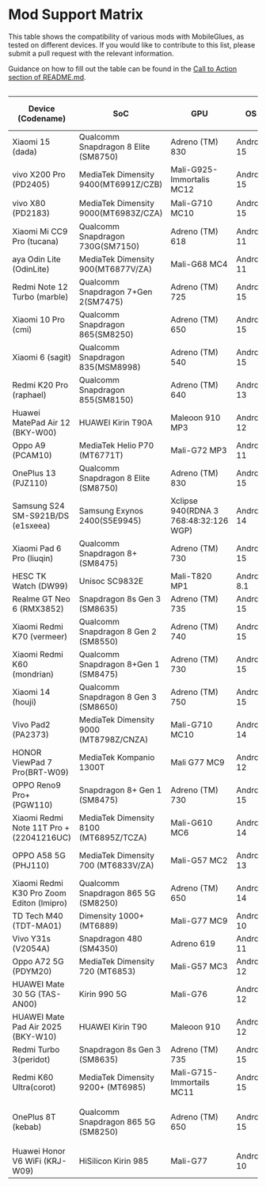 <!-- markdownlint-disable MD033 -->

# Mod Support Matrix

This table shows the compatibility of various mods with MobileGlues, as tested on different devices. If you would like to contribute to this list, please submit a pull request with the relevant information.

Guidance on how to fill out the table can be found in the [Call to Action section of README.md](https://github.com/Swung0x48/MobileGlues-release/blob/main/README.md#call-to-action).

<div style="overflow-x: auto;">

| **Device (Codename)**                     | **SoC**                                | **GPU**                               | **OS**      | **Additional Drivers/Plugins in use**         | **MobileGlues** | **Minecraft**   | **ModLoader**                 | **Sodium**                         | **Iris**                        | **Indium** | **Distant Horizon**   | **Xaero's Minimap** | **Xaero's World Map** | **Physics Mod Pro**               | **Create**                      | **TaCZ**          | **Entity Texture Features** | **Modern UI**   | **Continuity** | **Jade**       | **Inventory HUD+** | **Just Enough Items**         | **Report**                                     |
| ----------------------------------------- | -------------------------------------- | ------------------------------------- | ----------- | --------------------------------------------- | --------------- | --------------- | ----------------------------- | ---------------------------------- | ------------------------------- | ---------- | --------------------- | ------------------- | --------------------- | --------- | ------------------------------- | ----------------- | --------------------------- | --------------- | -------------- | -------------- | ------------------ | ----------------------------- | ---------------------------------------------- |
| Xiaomi 15 (dada)                          | Qualcomm Snapdragon 8 Elite (SM8750)   | Adreno (TM) 830                       | Android 15  | N/A                                           | 1.1.0.1         | 1.20.1          | Fabric 0.16.10                | ✅(0.5.11)                         | ✅(1.7.2)                       | ✅(1.0.34) | ✅(2.2.1-a)           | ✅(25.0.0)          | ✅(1.39.2)            | ?                  | ✅(fabric-0.5.1-j)              | ✅(1.0.2)         | ?                           | ✅(3.11.1.6)    | ?              | ?              | ?                  | ?                             | [dada.md](./DeviceReports/dada.md)             |
| vivo X200 Pro (PD2405)                    | MediaTek Dimensity 9400(MT6991Z/CZB)   | Mali-G925-Immortalis MC12             | Android 15  | ANGLE                                         | 1.1.0.1         | 1.20.1          | Fabric 0.16.10                | ✅(0.5.11)                         | ✅(1.7.5)                       | ✅(1.0.36) | ?                     | ✅(25.0.0)          | ✅(1.39.4)            | ?                  | ✅(fabric-0.5.1-j)<sup>\*</sup> | ✅(1.0.2)         | ?                           | ?               | ?              | ?              | ?                  | ?                             | [PD2405.md](./DeviceReports/PD2405.md)         |
| vivo X80 (PD2183)                         | MediaTek Dimensity 9000(MT6983Z/CZA)   | Mali-G710 MC10                        | Android 15  | ANGLE                                         | 1.1.0.1         | 1.20.1          | Fabric 0.16.10                | ✅(0.6.9)                          | ✅(1.8.8)                       | ✅(1.0.36) | ?                     | ✅(25.0.0)          | ✅(1.39.4)            | ?                  | ✅(fabric-0.5.1-j)<sup>\*</sup> | ✅(1.0.2)         | ?                           | ?               | ?              | ?              | ?                  | ?                             | [PD2183.md](./DeviceReports/PD2183.md)         |
| Xiaomi Mi CC9 Pro (tucana)                | Qualcomm Snapdragon 730G(SM7150)       | Adreno (TM) 618                       | Android 11  | N/A                                           | 1.1.0.1         | 1.21.4          | Fabric 0.16.10                | ✅(0.6.6)                          | ✅(1.8.5)                       | ?          | ?                     | ✅(25.0.0)          | ✅(1.39.2)            | ?                  | ?                               | ?                 | ✅(6.2.10)                  | ?               | ?              | ?              | ?                  | ?                             | [tucana.md](./DeviceReports/tucana.md)         |
| aya Odin Lite (OdinLite)                  | MediaTek Dimensity 900(MT6877V/ZA)     | Mali-G68 MC4                          | Android 11  | N/A                                           | 1.1.0.1         | 1.21.1          | Fabric 0.16.10                | ✅(0.6.9)                          | ✅(1.8.8)                       | ?          | ?                     | ✅(25.1.0)          | ✅(1.39.4)            | ?                                | ?                               | ?                 | ?                           | ?               | ?              | ?              | ?                  | ?                             | [OdinLite.md](./DeviceReports/OdinLite.md)     |
| Redmi Note 12 Turbo (marble)              | Qualcomm Snapdragon 7+Gen 2(SM7475)    | Adreno (TM) 725                       | Android 15  | N/A                                           | 1.1.1           | 1.21.1          | Fabric 0.16.10                | ✅(0.6.9)                          | ✅(1.8.8)                       | ✅(1.0.35) | ✅(2.3.0-b)           | ✅(25.1.0)          | ✅(1.39.4)            | ✅(v172b)                  | ✅(6.0.2, NeoForge)             | ?                 | ?                           | ✅(3.11.1.9)    | ✅(3.0.0)      | ✅(15.9.3)     | ✅(3.4.26)         | ✅(19.21.0.247)               | [marble.md](./DeviceReports/marble.md)         |
| Xiaomi 10 Pro (cmi)                       | Qualcomm Snapdragon 865(SM8250)        | Adreno (TM) 650                       | Android 15  | N/A                                           | 1.1.0.1         | 1.20.1          | Fabric 0.16.10                | ✅(0.5.13)                         | ✅(1.7.6)                       | ✅(1.0.36) | ✅(2.2.1-a)           | ✅(25.1.0)          | ✅(1.39.4)            | ?                  | ✅(fabric-0.5.1-j)              | ✅(1.0.2-hotfix3) | ✅(6.2.9)                   | ✅(3.11.1.6)    | ?              | ?              | ?                  | ?                             | [cmi.md](./DeviceReports/cmi.md)               |
| Xiaomi 6 (sagit)                          | Qualcomm Snapdragon 835(MSM8998)       | Adreno (TM) 540                       | Android 15  | N/A                                           | 1.1.1           | 1.21.1          | Fabric 0.16.10                | ✅(0.6.9)                          | ✅(1.8.8)                       | ✅(1.0.35) | ❌(2.3.0-b)           | ✅(25.1.0)          | ✅(1.39.4)            | ✅(v172b)                  | ✅(6.0.2, NeoForge)             | ?                 | ?                           | ✅(3.11.1.9)    | ✅(3.0.0)      | ✅(15.9.3)     | ✅(3.4.26)         | ✅(19.21.0.247)               | [sagit.md](./DeviceReports/sagit.md)           |
| Redmi K20 Pro (raphael)                   | Qualcomm Snapdragon 855(SM8150)        | Adreno (TM) 640                       | Android 13  | N/A                                           | 1.1.0.1         | 1.20.1          | Fabric 0.16.10                | ✅(0.5.13)                         | ✅(1.7.6)                       | ✅(1.0.36) | ✅(2.2.1-a)           | ✅(25.1.0)          | ✅(1.39.4)            | ?                  | ✅(fabric-0.5.1-j)              | ✅(1.0.2-hotfix3) | ✅(6.2.9)                   | ✅(3.11.1.6)    | ?              | ?              | ?                  | ?                             | [raphael.md](./DeviceReports/raphael.md)       |
| Huawei MatePad Air 12 (BKY-W00)           | HUAWEI Kirin T90A                      | Maleoon 910 MP3                       | Android 12  | N/A                                           | 1.1.0.1         | 1.21.1          | Fabric 0.16.10                | ✅(0.6.5)                          | \*️⃣(1.8.1)                      | ?          | ✅(2.2.1-a)           | ✅(25.1.0)          | ✅(1.39.4)            | ?                  | ?                               | ?                 | ?                           | ✅(3.11.1.9)    | ?              | ?              | ?                  | ?                             | [BKY-W00.md](./DeviceReports/BKY-W00.md)       |
| Oppo A9 (PCAM10)                          | MediaTek Helio P70 (MT6771T)           | Mali-G72 MP3                          | Android 11  | ANGLE                                         | 1.1.0.1         | 1.21.4          | Fabric 0.16.10                | ✅(0.6.10)                         | ✅(1.8.8)                       | ?          | ?                     | ✅(25.1.0)          | ✅(1.39.4)            | ?                  | ?                               | ?                 | ✅(6.2.10)                  | ✅(3.11.1.11)   | ✅(3.0.0)      | ✅(17.2.2)     | ✅(3.4.27)         | ?                             | [PCAM10.md](./DeviceReports/PCAM10.md)         |
| OnePlus 13 (PJZ110)                       | Qualcomm Snapdragon 8 Elite (SM8750)   | Adreno (TM) 830                       | Android 15  | N/A                                           | 1.1.0.1         | 1.21.4          | Fabric 0.16.10                | ✅(0.6.10)                         | ✅(1.8.8)                       | ?          | ?                     | ✅(25.1.0)          | ✅(1.39.4)            | ?                  | ?                               | ?                 | ✅(6.2.10)                  | ?               | ?              | ?              | ?                  | ?                             | [PJZ110.md](./DeviceReports/PJZ110.md)         |
| Samsung S24 SM-S921B/DS (e1sxeea)         | Samsung Exynos 2400(S5E9945)           | Xclipse 940(RDNA 3 768:48:32:126 WGP) | Android 14  | N/A (vendor ES driver is already ANGLE)       | 1.1.0.1         | 1.21.4          | Fabric 0.16.10                | ✅(0.6.10)                         | ✅(1.8.8)                       | ?          | ?                     | ✅(25.1.0)          | ✅(1.39.4)            | ?              | ?                               | ?                 | ?                           | ?               | ?              | ?              | ?                  | ?                             | [e1sxeea.md](./DeviceReports/e1sxeea.md)       |
| Xiaomi Pad 6 Pro (liuqin)                 | Qualcomm Snapdragon 8+(SM8475)         | Adreno (TM) 730                       | Android 15  | N/A                                           | 1.1.0.1         | 1.20.1          | Fabric 0.16.10                | ✅(0.5.13)                         | ✅(1.7.6)                       | ✅(1.0.36) | ✅(2.2.1-a)           | ✅(25.1.0)          | ✅(1.39.4)            | ?               | ✅(fabric-0.5.1-j)              | ✅(1.0.2-hotfix3) | ✅(6.2.9)                   | ✅(3.11.1.6)    | ?              | ?              | ?                  | ?                             | [liuqin.md](./DeviceReports/liuqin.md)         |
| HESC TK Watch (DW99)                      | Unisoc SC9832E                         | Mali-T820 MP1                         | Android 8.1 | N/A                                           | 1.1.0.1         | 1.20.1          | Fabric 0.16.10                | ✅(0.5.13)                         | ✅(1.7.6)                       | ✅(1.0.36) | ✅(2.2.1-a)           | ✅(25.1.0)          | ✅(1.39.4)            | ?               | ✅(fabric-0.5.1-j)              | ✅(1.0.2-hotfix3) | ✅(6.2.9)                   | ✅(3.11.1.6)    | ?              | ?              | ?                  | ?                             | [DW99.md](./DeviceReports/DW99.md)             |
| Realme GT Neo 6 (RMX3852)                 | Snapdragon 8s Gen 3 (SM8635)           | Adreno (TM) 735                       | Android 15  | N/A                                           | 1.1.0.1         | 1.21.4          | Fabric 0.16.10                | ✅(0.6.10)                         | ✅(1.8.8)                       | ?          | ?                     | ✅(25.1.0)          | ✅(1.39.4)            | ?               | ?                               | ?                 | ✅(6.2.10)                  | ✅(3.11.1.11)   | ✅(3.0.0)      | ✅(17.2.2)     | ✅(3.4.27)         | ?                             | [RMX3852.md](./DeviceReports/RMX3852.md)       |
| Xiaomi Redmi K70 (vermeer)                | Qualcomm Snapdragon 8 Gen 2 (SM8550)   | Adreno (TM) 740                       | Android 15  | N/A                                           | 1.1.0.1         | 1.20.1          | Fabric 0.16.10                | ✅(0.5.13)                         | ✅(1.7.6)                       | ✅(1.0.36) | ❌(2.2.1-a)           | ✅(25.1.0)          | ✅(1.39.4)            | ?               | ✅(fabric-0.5.1-j)              | ✅(1.0.2-hotfix3) | ?                           | ✅(3.11.1.6)    | ?              | ?              | ?                  | ?                             | [23113RKC6C.md](./DeviceReports/23113RKC6C.md) |
| Xiaomi Redmi K60 (mondrian)               | Qualcomm Snapdragon 8+Gen 1 (SM8475)   | Adreno (TM) 730                       | Android 15  | N/A                                           | 1.1.0.1         | 1.20.1          | Fabric 0.16.10                | ✅(0.5.13)                         | ✅(1.7.6)                       | ✅(1.0.36) | ❌(2.2.1-a)           | ✅(25.1.0)          | ✅(1.39.4)            | ?               | ✅(fabric-0.5.1-j)              | ✅(1.0.2-hotfix3) | ✅(6.2.9)                   | ✅(3.11.1.6)    | ❌(3.0.0)      | ✅(11.12.3)    | ✅(3.4.26)         | ✅(15.20.0.106)               | [RedmiK60.md](./DeviceReports/RedmiK60.md)     |
| Xiaomi 14 (houji)                         | Qualcomm Snapdragon 8 Gen 3 (SM8650)   | Adreno (TM) 750                       | Android 15  | N/A                                           | 1.1.0.1         | 1.21.4          | Fabric 0.16.9                 | ✅(0.6.3)                          | ✅(1.8.3)                       | ✅(1.0.35) | ？                    | ✅(25.1.0)          | ✅(1.39.4)            | ?               | ?                               | ？                | ✅(6.2.10)                  | ✅(3.11.1.11)   | ?              | ?              | ?                  | ?                             | [23127PN0CC.md](./DeviceReports/23127PN0CC.md) |
| Vivo Pad2 (PA2373)                        | MediaTek Dimensity 9000 (MT8798Z/CNZA) | Mali-G710 MC10                        | Android 14  | ANGLE                                         | 1.1.0.1         | 1.21.4          | Fabric 0.16.10                | ✅(0.6.10)                         | ✅(1.8.8)                       | ?          | ?                     | ✅(25.1.0)          | ✅(1.39.4)            | ?               | ?                               | ?                 | ✅(0.6.2.10)                | ✅(3.11.1.11)   | ✅(3.0.0)      | ✅(17.2.2)     | ✅3.4.27           | ?                             | [PA2373.md](./DeviceReports/PA2373.md)         |
| HONOR ViewPad 7 Pro(BRT-W09)              | MediaTek Kompanio 1300T                | Mali G77 MC9                          | Android 12  | ANGLE(Required to archive better performance) | 1.1.0.1         | 1.21.4          | Fabric 0.16.10                | ✅(0.6.10)                         | ✅(1.8.8)                       | ?          | ❎(no 1.21.4 version) | ✅(25.1.0)          | ✅(1.39.4)           | ?               | ?                               | ?                 | ?                           | ✅(3.11.1.11)   | ?              | ?              | ?                  | ?                             | [BRT-W09.md](./DeviceReports/BRT-W09.md)       |
| OPPO Reno9 Pro+ (PGW110)                  | Snapdragon 8+ Gen 1 (SM8475)           | Adreno (TM) 730                       | Android 15  | N/A                                           | 1.1.0.1         | 1.21.4          | Fabric 0.16.10                | ✅(0.6.6)                          | ✅(1.8.5)                       | ?          | ?                     | ✅(25.0.1)          | ✅(1.39.3)            | ?             | ?                               | ?                 | ✅(6.2.10)                  | ?               | ?              | ?              | ?                  | ?                             | [PGW110.md](./DeviceReports/PGW110.md)         |
| Xiaomi Redmi Note 11T Pro + (22041216UC)  | MediaTek Dimensity 8100 (MT6895Z/TCZA) | Mali-G610 MC6                         | Android 14  | N/A                                           | 1.1.0.1         | 1.21.4          | NeoForge 21.4.109-beta        | ✅(0.6.10)                         | ✅(1.8.8)                       | ?          | ?                     | ✅(25.1.0)          | ✅(1.39.4)            | ?            | ?                               | ?                 | ✅(6.2.10)                  | ?               | ?              | ✅(17.3.0)     | ?                  | ?                             | [22041216UC.md](./DeviceReports/22041216UC.md) |
| OPPO A58 5G (PHJ110)                      | MediaTek Dimensity 700 (MT6833V/ZA)    | Mali-G57 MC2                          | Android 13  | N/A                                           | 1.1.0.1         | 1.21.4          | NeoForge 21.4.109-beta        | ✅(0.6.10)                         | ✅(1.8.8)                       | ?          | ?                     | ✅(25.1.0)          | ✅(1.39.4)            | ?           | ?                               | ?                 | ✅(6.2.10)                  | ?               | ?              | ✅(17.3.0)     | ?                  | ?                             | [PHJ110.md](./DeviceReports/PHJ110.md)         |
| Xiaomi Redmi K30 Pro Zoom Editon (lmipro) | Qualcomm Snapdragon 865 5G (SM8250)    | Adreno (TM) 650                       | Android 14  | N/A                                           | 1.1.0.1         | 1.21.3          | Fabric 0.16.10                | ✅(0.6.5)                          | \*️⃣(1.8.1)                      | ?          | ?                     | ✅(25.1.0)          | ✅(1.39.4)            | ?          | ?                               | ?                 | ✅(6.2.9)                   | ?               | ✅(3.0.0)      | ✅(16.0.4)     | ?                  | ?                             | [lmipro.md](./DeviceReports/lmipro.md)         |
| TD Tech M40 (TDT-MA01)                    | Dimensity 1000+ (MT6889)               | Mali-G77 MC9                          | Android 10  | N/A                                           | 1.1.0.1         | 1.21.4          | Fabric 0.16.10                | ✅(0.6.10)                         | ✅(1.8.8)                       | ?          | ?                     | ✅(25.1.0)          | ✅(1.39.4)            | ?          | ?                               | ?                 | ✅(6.2.10)                  | ✅(3.11.1.11)   | ✅(3.0.0)      | ✅(17.2.2)     | ✅(3.4.27)         | ?                             | [TDT-MA01.md](./DeviceReports/TDT-MA01.md)     |
| Vivo Y31s (V2054A)                        | Snapdragon 480 (SM4350)                | Adreno 619                            | Android 11  | N/A                                           | 1.1.0.1         | 1.21.4          | Fabric 0.16.10                | ✅(0.6.10)                         | ✅(1.8.8)                       | ?          | ?                     | ✅(25.1.0)          | ✅(1.39.4)            | ?         | ?                               | ?                 | ✅(6.2.10)                  | ✅(3.11.1.11)   | ✅(3.0.0)      | ✅(17.2.2)     | ✅(3.4.27)         | ?                             | [V2054A.md](./DeviceReports/V2054A.md)         |
| Oppo A72 5G (PDYM20)                      | MediaTek Dimensity 720 (MT6853)        | Mali-G57 MC3                          | Android 12  | N/A                                           | 1.1.0.1         | 1.20.1          | Fabric 0.16.10                | ✅(0.5.13)                         | ✅(1.7.2)                       | ✅(1.0.36) | ✅(2.2.1-a)           | ✅(25.1.0)          | ✅(1.39.4)            | ?         | ✅(fabric-0.5.1-j)              | (1.0.2)           | ✅(6.2.9)                   | ✅(3.11.1.6)    | ✅(3.0.0)      | ✅(11.12.3)    | ✅(3.4.26)         | ✅15.20.0.106                 | [PDYM20.md](./DeviceReports/PDYM20.md)         |
| HUAWEI Mate 30 5G (TAS-AN00)              | Kirin 990 5G                           | Mali-G76                              | Android 12  | N/A                                           | 1.1.0.1         | 1.21.4          | Fabric 0.16.10                | ✅(0.6.10)                         | ✅(1.8.8)                       | ?          | ?                     | ✅(25.1.0)          | ✅(1.39.4)            | ?          | ?                               | ?                 | ✅(6.2.10)                  | ✅(3.11.1.11)   | ✅(3.0.0)      | ✅(17.2.2)     | ✅(3.4.27)         | ?                             | [TAS-AN00.md](./DeviceReports/TAS-AN00.md)     |
| HUAWEI Mate Pad Air 2025 (BKY-W10)        | HUAWEI Kirin T90                       | Maleoon 910                           | Android 12  | N/A                                           | 1.1.0.1         | 1.21.4          | Fabric 0.16.10                | ✅(0.6.10)                         | ✅(1.8.8)                       | ?          | ?                     | ✅(25.1.0)          | ✅(1.39.4)            | ?          | ?                               | ?                 | ?                           | ?               | ?              | ?              | ?                  | ?                             | [BKY-W10.md](./DeviceReports/BKY-W10.md)       |
| Redmi Turbo 3(peridot)                    | Snapdragon 8s Gen 3 (SM8635)           | Adreno (TM) 735                       | Android 15  | ANGLE                                         | 1.1.0.2         | 1.20.1          | Fabric 0.14.22                | ✅(0.5.0)                          | ✅(1.6.5)                       | ✅(1.0.23) | ✅(2.3.0-b)           | X                   | X                     | ?          | ✅(fabric-0.5.1-j)              | ?                 | ?                           | ✅(3.11.1.6)    | ✅(3.0.0)      | ?              | ✅(3.4.17)         | ?                             | [peridot.md](./DeviceReports/peridot.md)         |
| Redmi K60 Ultra(corot)                    | MediaTek Dimensity 9200+ (MT6985)      | Mali-G715-Immortails MC11             | Android 15  | ANGLE                                         | 1.1.0.2         | 1.21.1          | Fabric 0.16.10                | ✅(0.6.9)                          | ✅(1.8.8)                       | ✅(1.0.35) | ✅(2.3.0-b)           | ✅（25.1.0）        | ✅（1.39.4）          | ?           | ?                               | ?                 | ?                           | ✅(3.11.1.9)    | ✅(3.0.0)      | ?              | ?                  | ?                             | [corot.md](./DeviceReports/corot.md)           |
| OnePlus 8T (kebab)                        | Qualcomm Snapdragon 865 5G (SM8250)    | Adreno (TM) 650                       | Android 15  | N/A                                           | 1.1.1           | 1.20.1 / 1.21.1 | Forge 47.3.6 / Fabric 0.16.10 | ✅(Fo Embeddium 0.3.31 / Fa 0.6.9) | \*️⃣(Fo Oculus 1.8.0 / Fa 1.8.8) | ?          | ?                     | ✅（Fo 24.6.1）     | ✅（Fo 1.39.2）       | ?          | ?                               | ?                 | ✅(Fa 6.2.9)                | ✅(Fo 3.11.1.6) | ?              | ✅(Fo 11.12.2) | ✅(Fo 3.4.26)      | ✅(Fo 15.20.0.105+EMI 1.1.18) | [kebab.md](./DeviceReports/kebab.md)           |
| Huawei Honor V6 WiFi (KRJ-W09)            | HiSilicon Kirin 985                    | Mali-G77                              | Android 10  | N/A                                           | 1.1.1           | 1.21.4          | Fabric 0.16.10                | ✅(Fa 0.6.10)                      | ✅(Fa 1.8.8)                      | ?          | ✅(Fa beta 2.3.0)      | ✅（Fa 25.2.0）     | ✅（Fa 1.39.4）       | ?          | ?                               | ?                 | ✅(Fa 6.2.10)               | ✅(Fa 3.11.1.11)| ✅(Fa 3.0.0)    | ✅(Fa 17.2.2)  | ✅(Fa 3.4.27)      | ?                            | [KRJ-W09.md](./DeviceReports/KRJ-W09.md)           |

<div>
